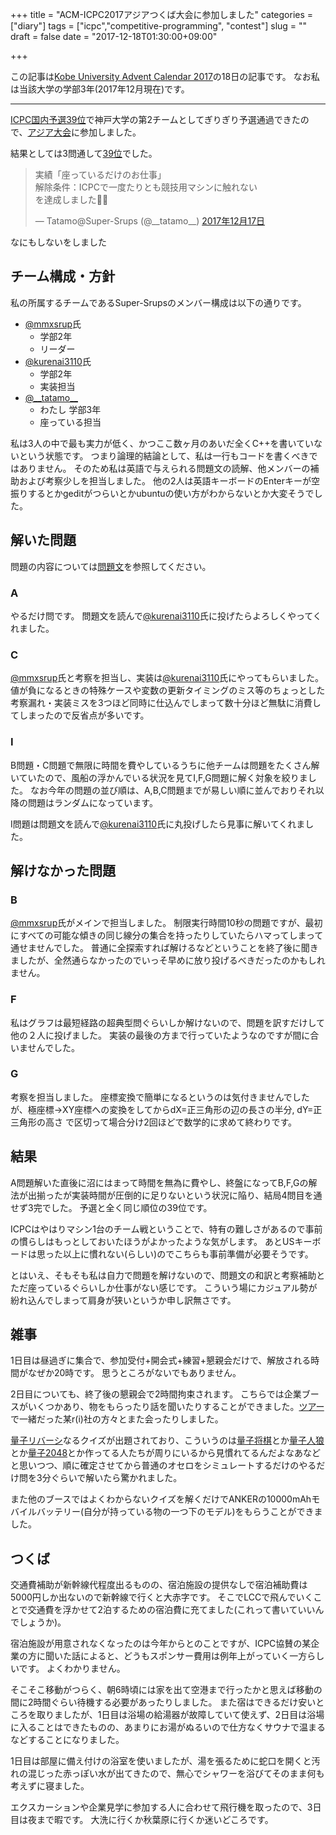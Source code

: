 +++
title = "ACM-ICPC2017アジアつくば大会に参加しました"
categories = ["diary"]
tags = ["icpc","competitive-programming", "contest"]
slug = ""
draft = false 
date = "2017-12-18T01:30:00+09:00"

+++

この記事は[Kobe University Advent Calendar 2017](https://adventar.org/calendars/2491)の18日の記事です。
なお私は当該大学の学部3年(2017年12月現在)です。

---

[ICPC国内予選39位](https://icpc.iisf.or.jp/2017-tsukuba/results/)で神戸大学の第2チームとしてぎりぎり予選通過できたので、[アジア大会](https://icpc.iisf.or.jp/2017-tsukuba/)に参加しました。

結果としては3問通して[39位](http://icpc2017.yamagula.ic.i.u-tokyo.ac.jp/standings/)でした。

<!--more-->

<blockquote class="twitter-tweet" data-lang="ja"><p lang="ja" dir="ltr">実績「座っているだけのお仕事」<br>解除条件：ICPCで一度たりとも競技用マシンに触れない<br>を達成しました💺💤</p>&mdash; Tatamo@Super-Srups (@__tatamo__) <a href="https://twitter.com/__tatamo__/status/942290374382383104?ref_src=twsrc%5Etfw">2017年12月17日</a></blockquote>
<script async src="https://platform.twitter.com/widgets.js" charset="utf-8"></script>
なにもしないをしました

## チーム構成・方針
私の所属するチームであるSuper-Srupsのメンバー構成は以下の通りです。

* [@mmxsrup](https://twitter.com/mmxsrup)氏
	* 学部2年
	* リーダー
* [@kurenai3110](https://twitter.com/kurenai3110)氏
	* 学部2年
	* 実装担当
* [@\_\_tatamo\_\_](https://twitter.com/__tatamo__)
	* わたし 学部3年
	* 座っている担当

私は3人の中で最も実力が低く、かつここ数ヶ月のあいだ全くC++を書いていないという状態です。
つまり論理的結論として、私は一行もコードを書くべきではありません。
そのため私は英語で与えられる問題文の読解、他メンバーの補助および考察少しを担当しました。
他の2人は英語キーボードのEnterキーが空振りするとかgeditがつらいとかubuntuの使い方がわからないとか大変そうでした。

## 解いた問題
問題の内容については[問題文](https://storage.googleapis.com/icpcsec/icpc2017-regional/problems.pdf)を参照してください。

### A
やるだけ問です。
問題文を読んで[@kurenai3110](https://twitter.com/kurenai3110)氏に投げたらよろしくやってくれました。

### C
[@mmxsrup](https://twitter.com/mmxsrup)氏と考察を担当し、実装は[@kurenai3110](https://twitter.com/kurenai3110)氏にやってもらいました。
値が負になるときの特殊ケースや変数の更新タイミングのミス等のちょっとした考察漏れ・実装ミスを3つほど同時に仕込んでしまって数十分ほど無駄に消費してしまったので反省点が多いです。

### I
B問題・C問題で無限に時間を費やしているうちに他チームは問題をたくさん解いていたので、風船の浮かんでいる状況を見てI,F,G問題に解く対象を絞りました。
なお今年の問題の並び順は、A,B,C問題までが易しい順に並んでおりそれ以降の問題はランダムになっています。

I問題は問題文を読んで[@kurenai3110](https://twitter.com/kurenai3110)氏に丸投げしたら見事に解いてくれました。

## 解けなかった問題
### B
[@mmxsrup](https://twitter.com/mmxsrup)氏がメインで担当しました。
制限実行時間10秒の問題ですが、最初にすべての可能な傾きの同じ線分の集合を持ったりしていたらハマってしまって通せませんでした。
普通に全探索すれば解けるなどということを終了後に聞きましたが、全然通らなかったのでいっそ早めに放り投げるべきだったのかもしれません。

### F
私はグラフは最短経路の超典型問ぐらいしか解けないので、問題を訳すだけして他の２人に投げました。
実装の最後の方まで行っていたようなのですが間に合いませんでした。

### G
考察を担当しました。
座標変換で簡単になるというのは気付きませんでしたが、極座標→XY座標への変換をしてからdX=正三角形の辺の長さの半分, dY=正三角形の高さ で区切って場合分け2回ほどで数学的に求めて終わりです。

## 結果
A問題解いた直後に沼にはまって時間を無為に費やし、終盤になってB,F,Gの解法が出揃ったが実装時間が圧倒的に足りないという状況に陥り、結局4問目を通せず3完でした。
予選と全く同じ順位の39位です。

ICPCはやはりマシン1台のチーム戦ということで、特有の難しさがあるので事前の慣らしはもっとしておいたほうがよかったような気がします。
あとUSキーボードは思った以上に慣れない(らしい)のでこちらも事前準備が必要そうです。

とはいえ、そもそも私は自力で問題を解けないので、問題文の和訳と考察補助とただ座っているぐらいしか仕事がない感じです。
こういう場にカジュアル勢が紛れ込んでしまって肩身が狭いというか申し訳無さです。

## 雑事
1日目は昼過ぎに集合で、参加受付+開会式+練習+懇親会だけで、解放される時間がなぜか20時です。
思うところがないでもありません。

2日目についても、終了後の懇親会で2時間拘束されます。
こちらでは企業ブースがいくつかあり、物をもらったり話を聞いたりすることができました。[ツアー](2017/09/17/indeed-austin-tour/)で一緒だった某r(i)社の方々とまた会ったりしました。

[量子リバーシ](https://proc-cpuinfo.fixstars.com/2017/12/in-house-procon-06-announcement/)なるクイズが出題されており、こういうのは[量子将棋](http://shogitter.com/rule/108)とか[量子人狼](http://uhyo.hatenablog.com/entry/2016/04/22/161011)とか[量子2048](https://uhyohyo.net/quantum2048/)とか作ってる人たちが周りにいるから見慣れてるんだよなあなどと思いつつ、順に確定させてから普通のオセロをシミュレートするだけのやるだけ問を3分ぐらいで解いたら驚かれました。

また他のブースではよくわからないクイズを解くだけでANKERの10000mAhモバイルバッテリー(自分が持っている物の一つ下のモデル)をもらうことができました。

## つくば
交通費補助が新幹線代程度出るものの、宿泊施設の提供なしで宿泊補助費は5000円しか出ないので新幹線で行くと大赤字です。
そこでLCCで飛んでいくことで交通費を浮かせて2泊するための宿泊費に充てました(これって書いていいんでしょうか)。

宿泊施設が用意されなくなったのは今年からとのことですが、ICPC協賛の某企業の方に聞いた話によると、どうもスポンサー費用は例年上がっていく一方らしいです。
よくわかりません。

そこそこ移動がつらく、朝6時頃には家を出て空港まで行ったかと思えば移動の間に2時間ぐらい待機する必要があったりしました。
また宿はできるだけ安いところを取りましたが、1日目は浴場の給湯器が故障していて使えず、2日目は浴場に入ることはできたものの、あまりにお湯がぬるいので仕方なくサウナで温まるなどすることになりました。

1日目は部屋に備え付けの浴室を使いましたが、湯を張るために蛇口を開くと汚れの混じった赤っぽい水が出てきたので、無心でシャワーを浴びてそのまま何も考えずに寝ました。

エクスカーションや企業見学に参加する人に合わせて飛行機を取ったので、3日目は夜まで暇です。
大洗に行くか秋葉原に行くか迷いどころです。
